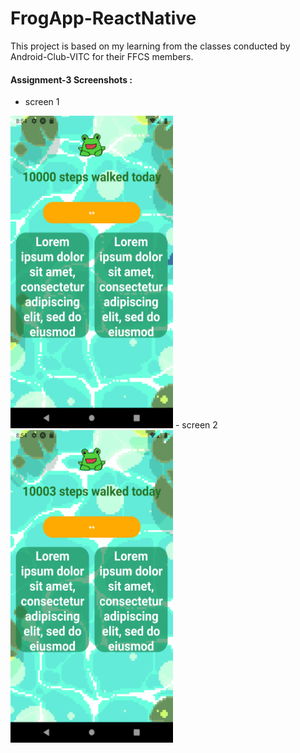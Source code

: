 # FrogApp-ReactNative

This project is based on my learning from the classes conducted by Android-Club-VITC for their FFCS members.

#### Assignment-3 Screenshots :
- screen 1
<img src="/screenshots/c1.png" width="260" height="500">
- screen 2
<img src="/screenshots/c2.png" width="260" height="500">
